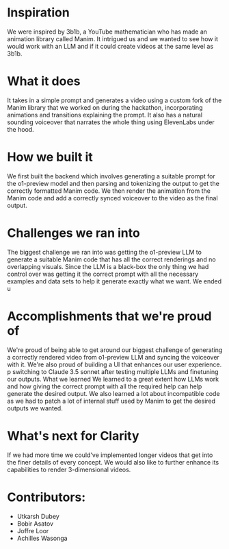 # Inspiration
We were inspired by 3b1b, a YouTube mathematician who has made an animation library called Manim. It intrigued us and we wanted to see how it would work with an LLM and if it could create videos at the same level as 3b1b.

# What it does
It takes in a simple prompt and generates a video using a custom fork of the Manim library that we worked on during the hackathon, incorporating animations and transitions explaining the prompt. It also has a natural sounding voiceover that narrates the whole thing using ElevenLabs under the hood.

# How we built it
We first built the backend which involves generating a suitable prompt for the o1-preview model and then parsing and tokenizing the output to get the correctly formatted Manim code. We then render the animation from the Manim code and add a correctly synced voiceover to the video as the final output.

# Challenges we ran into
The biggest challenge we ran into was getting the o1-preview LLM to generate a suitable Manim code that has all the correct renderings and no overlapping visuals. Since the LLM is a black-box the only thing we had control over was getting it the correct prompt with all the necessary examples and data sets to help it generate exactly what we want. We ended u

# Accomplishments that we're proud of
We're proud of being able to get around our biggest challenge of generating a correctly rendered video from o1-preview LLM and syncing the voiceover with it. We're also proud of building a UI that enhances our user experience.
p switching to Claude 3.5 sonnet after testing multiple LLMs and finetuning our outputs.
What we learned
We learned to a great extent how LLMs work and how giving the correct prompt with all the required help can help generate the desired output. We also learned a lot about incompatible code as we had to patch a lot of internal stuff used by Manim to get the desired outputs we wanted.

# What's next for Clarity
If we had more time we could've implemented longer videos that get into the finer details of every concept. We would also like to further enhance its capabilities to render 3-dimensional videos.

# Contributors:
- Utkarsh Dubey
- Bobir Asatov
- Joffre Loor
- Achilles Wasonga

